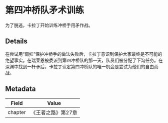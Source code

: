 # 第四冲桥队矛术训练
为了脱逃，卡拉丁开始训练冲桥手用矛作战。

## Details
在尝试用“肩扛”保护冲桥手的做法失败后，卡拉丁意识到保护大家最终是不可能的绝望事实。在瑞莱恩被委派到第四冲桥队的那一天，队员们被分配了下沟任务。在深渊中找到一杆矛后，卡拉丁认定第四冲桥队的唯一机会是尝试为他们的自由而战。

## Metadata
| Field | Value |
| ----- | ----- |
| chapter | 《王者之路》第27章 |
